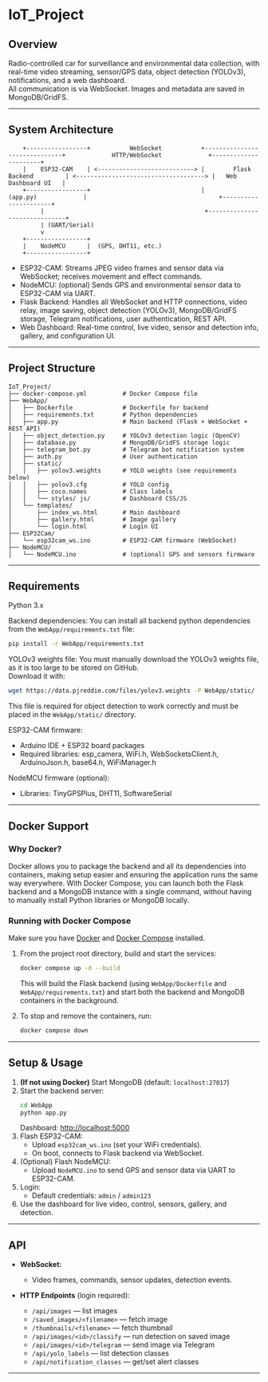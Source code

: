 # IoT_Project

## Overview

Radio-controlled car for surveillance and environmental data collection, with real-time video streaming, sensor/GPS data, object detection (YOLOv3), notifications, and a web dashboard.  
All communication is via WebSocket. Images and metadata are saved in MongoDB/GridFS.

---

## System Architecture

```
    +-----------------+           WebSocket           +------------------------------+             HTTP/WebSocket             +----------------------+
    |    ESP32-CAM    | <---------------------------> |        Flask Backend         | <------------------------------------> |   Web Dashboard UI   |
    +-----------------+                               |         (app.py)             |                                     +----------------------+
         |                                             +------------------------------+
         | (UART/Serial)
         v
    +-----------------+
    |    NodeMCU      |  (GPS, DHT11, etc.)
    +-----------------+
```

- ESP32-CAM: Streams JPEG video frames and sensor data via WebSocket; receives movement and effect commands.
- NodeMCU: (optional) Sends GPS and environmental sensor data to ESP32-CAM via UART.
- Flask Backend: Handles all WebSocket and HTTP connections, video relay, image saving, object detection (YOLOv3), MongoDB/GridFS storage, Telegram notifications, user authentication, REST API.
- Web Dashboard: Real-time control, live video, sensor and detection info, gallery, and configuration UI.

---

## Project Structure

```
IoT_Project/
├── docker-compose.yml          # Docker Compose file
├── WebApp/
│   ├── Dockerfile              # Dockerfile for backend
│   ├── requirements.txt        # Python dependencies
│   ├── app.py                  # Main backend (Flask + WebSocket + REST API)
│   ├── object_detection.py     # YOLOv3 detection logic (OpenCV)
│   ├── database.py             # MongoDB/GridFS storage logic
│   ├── telegram_bot.py         # Telegram bot notification system
│   ├── auth.py                 # User authentication
│   ├── static/
│   │   ├── yolov3.weights      # YOLO weights (see requirements below)
│   │   ├── yolov3.cfg          # YOLO config
│   │   ├── coco.names          # Class labels
│   │   └── styles/ js/         # Dashboard CSS/JS
│   └── templates/
│       ├── index_ws.html       # Main dashboard
│       ├── gallery.html        # Image gallery
│       └── login.html          # Login UI
├── ESP32Cam/
│   └── esp32cam_ws.ino         # ESP32-CAM firmware (WebSocket)
├── NodeMCU/
│   └── NodeMCU.ino             # (optional) GPS and sensors firmware
```

---

## Requirements

Python 3.x

Backend dependencies:
You can install all backend python dependencies from the `WebApp/requirements.txt` file:
```bash
pip install -r WebApp/requirements.txt
```

YOLOv3 weights file: 
You must manually download the YOLOv3 weights file, as it is too large to be stored on GitHub.  
Download it with:  
```bash
wget https://data.pjreddie.com/files/yolov3.weights -P WebApp/static/
```
This file is required for object detection to work correctly and must be placed in the `WebApp/static/` directory.

ESP32-CAM firmware:
- Arduino IDE + ESP32 board packages
- Required libraries: esp_camera, WiFi.h, WebSocketsClient.h, ArduinoJson.h, base64.h, WiFiManager.h

NodeMCU firmware (optional):
- Libraries: TinyGPSPlus, DHT11, SoftwareSerial

---

## Docker Support

### Why Docker?

Docker allows you to package the backend and all its dependencies into containers, making setup easier and ensuring the application runs the same way everywhere. With Docker Compose, you can launch both the Flask backend and a MongoDB instance with a single command, without having to manually install Python libraries or MongoDB locally.

### Running with Docker Compose

Make sure you have [Docker](https://docs.docker.com/get-docker/) and [Docker Compose](https://docs.docker.com/compose/install/) installed.

1. From the project root directory, build and start the services:
   ```bash
   docker compose up -d --build
   ```

   This will build the Flask backend (using `WebApp/Dockerfile` and `WebApp/requirements.txt`) and start both the backend and MongoDB containers in the background.

2. To stop and remove the containers, run:
   ```bash
   docker compose down
   ```

---

## Setup & Usage

1. **(If not using Docker)** Start MongoDB (default: `localhost:27017`)
2. Start the backend server:
   ```bash
   cd WebApp
   python app.py
   ```
   Dashboard: [http://localhost:5000](http://localhost:5000)
3. Flash ESP32-CAM:
   - Upload `esp32cam_ws.ino` (set your WiFi credentials).
   - On boot, connects to Flask backend via WebSocket.
4. (Optional) Flash NodeMCU:
   - Upload `NodeMCU.ino` to send GPS and sensor data via UART to ESP32-CAM.
5. Login:
   - Default credentials: `admin` / `admin123`
6. Use the dashboard for live video, control, sensors, gallery, and detection.

---

## API

- **WebSocket:**  
  - Video frames, commands, sensor updates, detection events.

- **HTTP Endpoints** (login required):  
  - `/api/images` — list images  
  - `/saved_images/<filename>` — fetch image  
  - `/thumbnails/<filename>` — fetch thumbnail  
  - `/api/images/<id>/classify` — run detection on saved image  
  - `/api/images/<id>/telegram` — send image via Telegram  
  - `/api/yolo_labels` — list detection classes  
  - `/api/notification_classes` — get/set alert classes

---
